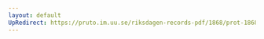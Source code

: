 ```yaml
---
layout: default
UpRedirect: https://pruto.im.uu.se/riksdagen-records-pdf/1868/prot-1868--ak--314/prot-1868--ak--314_009.pdf
---
```


